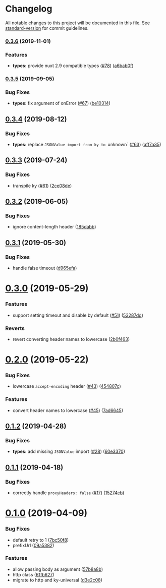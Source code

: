 # Changelog

All notable changes to this project will be documented in this file. See [standard-version](https://github.com/conventional-changelog/standard-version) for commit guidelines.

### [0.3.6](https://github.com/nuxt/http/compare/v0.3.5...v0.3.6) (2019-11-01)


### Features

* **types:** provide nuxt 2.9 compatible types ([#78](https://github.com/nuxt/http/issues/78)) ([a6bab0f](https://github.com/nuxt/http/commit/a6bab0f))

### [0.3.5](https://github.com/nuxt/http/compare/v0.3.4...v0.3.5) (2019-09-05)


### Bug Fixes

* **types:** fix argument of onError ([#67](https://github.com/nuxt/http/issues/67)) ([be10314](https://github.com/nuxt/http/commit/be10314))

## [0.3.4](https://github.com/nuxt/http/compare/v0.3.3...v0.3.4) (2019-08-12)


### Bug Fixes

* **types:** replace `JSONValue import from ky to `unknown` ([#63](https://github.com/nuxt/http/issues/63)) ([aff7a35](https://github.com/nuxt/http/commit/aff7a35))



## [0.3.3](https://github.com/nuxt/http/compare/v0.3.2...v0.3.3) (2019-07-24)


### Bug Fixes

* transpile ky ([#61](https://github.com/nuxt/http/issues/61)) ([2ce08de](https://github.com/nuxt/http/commit/2ce08de))



## [0.3.2](https://github.com/nuxt/http/compare/v0.3.1...v0.3.2) (2019-06-05)


### Bug Fixes

* ignore content-length header ([185dabb](https://github.com/nuxt/http/commit/185dabb))



## [0.3.1](https://github.com/nuxt/http/compare/v0.3.0...v0.3.1) (2019-05-30)


### Bug Fixes

* handle false timeout ([d965efa](https://github.com/nuxt/http/commit/d965efa))



# [0.3.0](https://github.com/nuxt/http/compare/v0.2.0...v0.3.0) (2019-05-29)


### Features

* support setting timeout and disable by default ([#51](https://github.com/nuxt/http/issues/51)) ([53287dd](https://github.com/nuxt/http/commit/53287dd))


### Reverts

* revert converting header names to lowercase ([2b0f463](https://github.com/nuxt/http/commit/2b0f463))



# [0.2.0](https://github.com/nuxt/http/compare/v0.1.2...v0.2.0) (2019-05-22)


### Bug Fixes

* lowercase `accept-encoding` header ([#43](https://github.com/nuxt/http/issues/43)) ([454807c](https://github.com/nuxt/http/commit/454807c))


### Features

* convert header names to lowercase ([#45](https://github.com/nuxt/http/issues/45)) ([7ad6645](https://github.com/nuxt/http/commit/7ad6645))



## [0.1.2](https://github.com/nuxt/http/compare/v0.1.1...v0.1.2) (2019-04-28)


### Bug Fixes

* **types:** add missing `JSONValue` import ([#28](https://github.com/nuxt/http/issues/28)) ([60e3370](https://github.com/nuxt/http/commit/60e3370))



## [0.1.1](https://github.com/nuxt/http/compare/v0.1.0...v0.1.1) (2019-04-18)


### Bug Fixes

* correctly handle `proxyHeaders: false` ([#17](https://github.com/nuxt/http/issues/17)) ([15274cb](https://github.com/nuxt/http/commit/15274cb))



# [0.1.0](https://github.com/nuxt/http/compare/v5.4.1...v0.1.0) (2019-04-09)


### Bug Fixes

* default retry to 1 ([7bc50f8](https://github.com/nuxt/http/commit/7bc50f8))
* prefixUrl ([09a5382](https://github.com/nuxt/http/commit/09a5382))


### Features

* allow passing body as argument ([57b8a8b](https://github.com/nuxt/http/commit/57b8a8b))
* http class ([61fb627](https://github.com/nuxt/http/commit/61fb627))
* migrate to http and ky-universal ([d3e2c08](https://github.com/nuxt/http/commit/d3e2c08))
